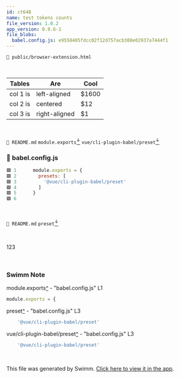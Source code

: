 ```yaml
---
id: ct648
name: test tokens counts
file_version: 1.0.2
app_version: 0.8.6-1
file_blobs:
  babel.config.js: e9558405fdcc02f12d757acb308e02937a7444f1
---
```


`📄 public/browser-extension.html`

<br/>

| Tables   |      Are      |  Cool |
|----------|---------------|-------|
| col 1 is |  left-aligned | $1600 |
| col 2 is |    centered   |   $12 |
| col 3 is | right-aligned |    $1 |

<br/>

`📄 README.md` `module.exports`[<sup id="ZFRTzX">↓</sup>](#f-ZFRTzX) `vue/cli-plugin-babel/preset`[<sup id="ZI81lY">↓</sup>](#f-ZI81lY)
<!-- NOTE-swimm-snippet: the lines below link your snippet to Swimm -->
### 📄 babel.config.js
```javascript
🟩 1      module.exports = {
🟩 2        presets: [
🟩 3          '@vue/cli-plugin-babel/preset'
🟩 4        ]
🟩 5      }
🟩 6      
```

<br/>

`📄 README.md` `preset`[<sup id="ChCv9">↓</sup>](#f-ChCv9)

<br/>

123

<br/>

<!-- THIS IS AN AUTOGENERATED SECTION. DO NOT EDIT THIS SECTION DIRECTLY -->
### Swimm Note

<span id="f-ZFRTzX">module.exports</span>[^](#ZFRTzX) - "babel.config.js" L1
```javascript
module.exports = {
```

<span id="f-ChCv9">preset</span>[^](#ChCv9) - "babel.config.js" L3
```javascript
    '@vue/cli-plugin-babel/preset'
```

<span id="f-ZI81lY">vue/cli-plugin-babel/preset</span>[^](#ZI81lY) - "babel.config.js" L3
```javascript
    '@vue/cli-plugin-babel/preset'
```

<br/>

This file was generated by Swimm. [Click here to view it in the app](http://localhost:5001/repos/Z2l0aHViJTNBJTNBc3ItZXh0ZW5zaW9uJTNBJTNBZG91ZWs=/docs/ct648).
